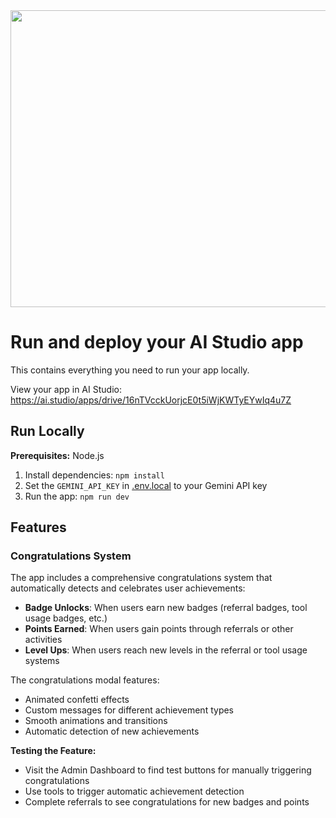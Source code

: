 <div align="center">
<img width="1200" height="475" alt="GHBanner" src="https://github.com/user-attachments/assets/0aa67016-6eaf-458a-adb2-6e31a0763ed6" />
</div>

# Run and deploy your AI Studio app

This contains everything you need to run your app locally.

View your app in AI Studio: https://ai.studio/apps/drive/16nTVcckUorjcE0t5iWjKWTyEYwIq4u7Z

## Run Locally

**Prerequisites:**  Node.js


1. Install dependencies:
   `npm install`
2. Set the `GEMINI_API_KEY` in [.env.local](.env.local) to your Gemini API key
3. Run the app:
   `npm run dev`

## Features

### Congratulations System

The app includes a comprehensive congratulations system that automatically detects and celebrates user achievements:

- **Badge Unlocks**: When users earn new badges (referral badges, tool usage badges, etc.)
- **Points Earned**: When users gain points through referrals or other activities
- **Level Ups**: When users reach new levels in the referral or tool usage systems

The congratulations modal features:
- Animated confetti effects
- Custom messages for different achievement types
- Smooth animations and transitions
- Automatic detection of new achievements

**Testing the Feature:**
- Visit the Admin Dashboard to find test buttons for manually triggering congratulations
- Use tools to trigger automatic achievement detection
- Complete referrals to see congratulations for new badges and points
